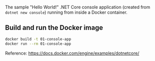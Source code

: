 The sample "Hello World!" .NET Core console application (created from `dotnet new console`) running from inside a Docker container.

## Build and run the Docker image
``` bash
docker build -t 01-console-app
docker run --rm 01-console-app
```

Reference: https://docs.docker.com/engine/examples/dotnetcore/